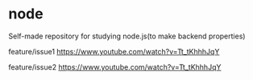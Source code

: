 # node
Self-made repository for studying node.js(to make backend properties)

feature/issue1
https://www.youtube.com/watch?v=Tt_tKhhhJqY

feature/issue2
https://www.youtube.com/watch?v=Tt_tKhhhJqY
